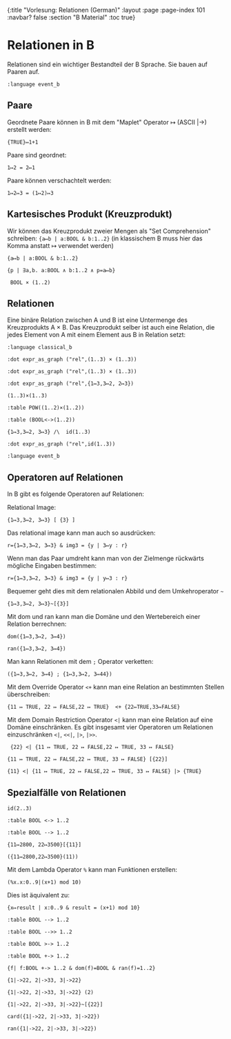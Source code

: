 {:title "Vorlesung: Relationen (German)"
 :layout :page
 :page-index 101
 :navbar? false
 :section "B Material"
 :toc true}

# Relationen in B

Relationen sind ein wichtiger Bestandteil der B Sprache.
Sie bauen auf Paaren auf.
```B
:language event_b
```
## Paare

Geordnete Paare können in B mit dem "Maplet" Operator ↦ (ASCII |->) erstellt werden:
```B
{TRUE}↦1+1
```
Paare sind geordnet:
```B
1↦2 = 2↦1
```
Paare können verschachtelt werden:
```B
1↦2↦3 = (1↦2)↦3
```
## Kartesisches Produkt (Kreuzprodukt)

Wir können das Kreuzprodukt zweier Mengen als "Set Comprehension" schreiben:
```{a↦b | a:BOOL & b:1..2}``` (in klassischem B muss hier das Komma anstatt ↦ verwendet werden)
```B
{a↦b | a:BOOL & b:1..2}
```
```B
{p | ∃a,b. a:BOOL ∧ b:1..2 ∧ p=a↦b}
```
```B
 BOOL × (1..2)
```
## Relationen

Eine binäre Relation zwischen A und B ist eine Untermenge des Kreuzprodukts A × B.
Das Kreuzprodukt selber ist auch eine Relation, die jedes Element von A mit einem Element aus B in Relation setzt:
```B
:language classical_b
```
```B
:dot expr_as_graph ("rel",(1..3) × (1..3))
```
```B
:dot expr_as_graph ("rel",(1..3) × (1..3))
```
```B
:dot expr_as_graph ("rel",{1↦3,3↦2, 2↦3})
```
```B
(1..3)×(1..3)
```
```B
:table POW((1..2)×(1..2))
```
```B
:table (BOOL<->(1..2))
```
```B
{1↦3,3↦2, 3↦3} /\  id(1..3)
```
```B
:dot expr_as_graph ("rel",id(1..3))
```
```B
:language event_b
```
## Operatoren auf Relationen

In B gibt es folgende Operatoren auf Relationen:

Relational Image:
```B
{1↦3,3↦2, 3↦3} [ {3} ]
```
Das relational image kann man auch so ausdrücken:
```B
r={1↦3,3↦2, 3↦3} & img3 = {y | 3↦y : r}
```
Wenn man das Paar umdreht kann man von der Zielmenge rückwärts mögliche Eingaben bestimmen:
```B
r={1↦3,3↦2, 3↦3} & img3 = {y | y↦3 : r}
```
Bequemer geht dies mit dem relationalen Abbild und dem Umkehroperator ```~```
```B
{1↦3,3↦2, 3↦3}~[{3}]
```
Mit dom und ran kann man die Domäne und den Wertebereich einer Relation berrechnen:
```B
dom({1↦3,3↦2, 3↦4})
```
```B
ran({1↦3,3↦2, 3↦4})
```
Man kann Relationen mit dem ```;``` Operator verketten:
```B
({1↦3,3↦2, 3↦4} ; {1↦3,3↦2, 3↦44})
```
Mit dem Override Operator ```<+``` kann man eine Relation an bestimmten Stellen überschreiben:
```B
{11 ↦ TRUE, 22 ↦ FALSE,22 ↦ TRUE}  <+ {22↦TRUE,33↦FALSE}
```
Mit dem Domain Restriction Operator ```<|``` kann man eine Relation auf eine Domäne einschränken. Es gibt insgesamt vier Operatoren um Relationen einzuschränken ```<|```, ```<<|```, ```|>```, ```|>>```.
```B
 {22} <| {11 ↦ TRUE, 22 ↦ FALSE,22 ↦ TRUE, 33 ↦ FALSE} 
```
```B
{11 ↦ TRUE, 22 ↦ FALSE,22 ↦ TRUE, 33 ↦ FALSE} [{22}]
```
```B
{11} <| {11 ↦ TRUE, 22 ↦ FALSE,22 ↦ TRUE, 33 ↦ FALSE} |> {TRUE}
```
## Spezialfälle von Relationen
```B
id(2..3)
```
```B
:table BOOL <-> 1..2
```
```B
:table BOOL --> 1..2
```
```B
{11↦2800, 22↦3500}[{11}]
```
```B
({11↦2800,22↦3500}(11))
```
Mit dem Lambda Operator ```%``` kann man Funktionen erstellen:
```B
(%x.x:0..9|(x+1) mod 10)
```
Dies ist äquivalent zu:
```B
{x↦result | x:0..9 & result = (x+1) mod 10}
```
```B
:table BOOL --> 1..2
```
```B
:table BOOL -->> 1..2
```
```B
:table BOOL >-> 1..2
```
```B
:table BOOL +-> 1..2
```
```B
{f| f:BOOL +-> 1..2 & dom(f)=BOOL & ran(f)=1..2}
```
```B
{1|->22, 2|->33, 3|->22}
```
```B
{1|->22, 2|->33, 3|->22} (2)
```
```B
{1|->22, 2|->33, 3|->22}~[{22}]
```
```B
card({1|->22, 2|->33, 3|->22})
```
```B
ran({1|->22, 2|->33, 3|->22})
```
